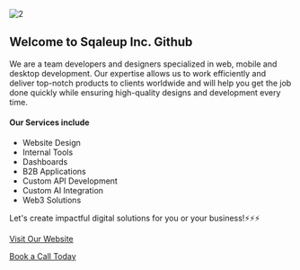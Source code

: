 ![2](https://github.com/sqaleup/.github/assets/54324954/19b5f68f-bd91-4b19-a568-ce0e68a40622)
## Welcome to Sqaleup Inc. Github

We are a team developers and designers specialized in web, mobile and desktop development. Our expertise allows us to work efficiently and deliver top-notch products to clients worldwide and will help you get the job done quickly while ensuring high-quality designs and development every time.

#### Our Services include
- Website Design
- Internal Tools
- Dashboards
- B2B Applications
- Custom API Development
- Custom AI Integration
- Web3 Solutions

Let's create impactful digital solutions for you or your business!⚡️⚡️⚡️

[Visit Our Website](https://sqaleup.xyz)

[Book a Call Today](https://calendly.com/sqaleup/30min)

